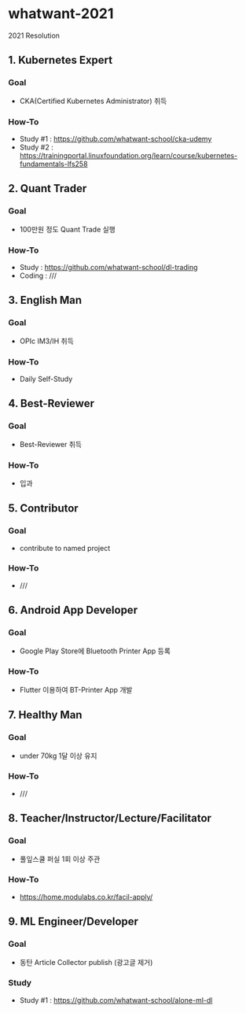 # whatwant-2021
2021 Resolution


## 1. Kubernetes Expert

### Goal
- CKA(Certified Kubernetes Administrator) 취득

### How-To
- Study #1 : https://github.com/whatwant-school/cka-udemy
- Study #2 : https://trainingportal.linuxfoundation.org/learn/course/kubernetes-fundamentals-lfs258



## 2. Quant Trader

### Goal
- 100만원 정도 Quant Trade 실행

### How-To
- Study : https://github.com/whatwant-school/dl-trading
- Coding : ///



## 3. English Man

### Goal
- OPIc IM3/IH 취득

### How-To
- Daily Self-Study



## 4. Best-Reviewer

### Goal
- Best-Reviewer 취득

### How-To
- 입과



## 5. Contributor

### Goal
- contribute to named project

### How-To
- ///



## 6. Android App Developer

### Goal
- Google Play Store에 Bluetooth Printer App 등록

### How-To
- Flutter 이용하여 BT-Printer App 개발



## 7. Healthy Man

### Goal
- under 70kg 1달 이상 유지

### How-To
- ///



## 8. Teacher/Instructor/Lecture/Facilitator

### Goal
- 풀잎스쿨 퍼실 1회 이상 주관

### How-To
- https://home.modulabs.co.kr/facil-apply/



## 9. ML Engineer/Developer

### Goal
- 동탄 Article Collector publish (광고글 제거)

### Study
- Study #1 : https://github.com/whatwant-school/alone-ml-dl

